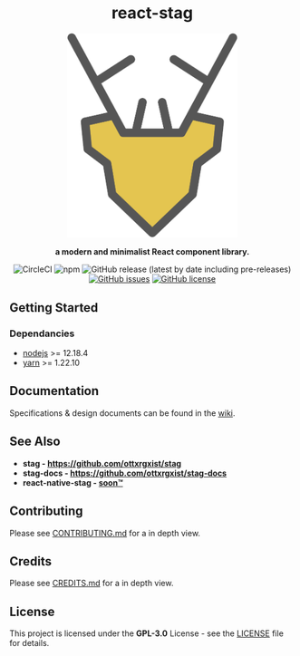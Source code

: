 
<div align="center">

# react-stag

<img src=".repo/logo.png" alt='Project banner' width='300px'>

**a modern and minimalist React component library.**

![CircleCI](https://img.shields.io/circleci/build/github/ottxrgxist/react-stag?style=flat-square)
![npm](https://img.shields.io/npm/v/react-stag?style=flat-square)
![GitHub release (latest by date including pre-releases)](https://img.shields.io/github/v/release/ottxrgxist/react-stag?include_prereleases)
[![GitHub issues](https://img.shields.io/github/issues/ottxrgxist/react-stag?style=flat-square)](https://github.com/ottxrgxist/react-stag/issues)
[![GitHub license](https://img.shields.io/github/license/ottxrgxist/stag?style=flat-square)](https://github.com/ottxrgxist/react-stag/blob/master/LICENSE)

</div>

## Getting Started

### Dependancies

- [nodejs](https://nodejs.org/) >= 12.18.4
- [yarn](https://classic.yarnpkg.com/) >= 1.22.10

## Documentation

Specifications & design documents can be found in the [wiki](/wiki).

## See Also

- **stag - https://github.com/ottxrgxist/stag**
- **stag-docs - https://github.com/ottxrgxist/stag-docs**
- **react-native-stag - [soon™]()**

## Contributing

Please see [CONTRIBUTING.md](CONTRIBUTING.md) for a in depth view.

## Credits

Please see [CREDITS.md](CREDITS.md) for a in depth view.

## License

This project is licensed under the **GPL-3.0** License - see the [LICENSE](LICENSE) file for details.

